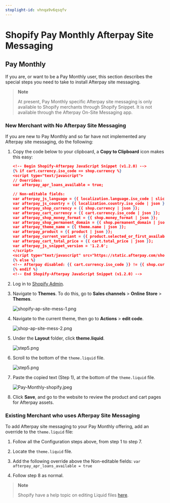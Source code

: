 ```yaml
---
stoplight-id: vhnqa9v6qsqfv
---
```


# Shopify Pay Monthly Afterpay Site Messaging

## Pay Monthly

If you are, or want to be a Pay Monthly user, this section describes the special steps you need to take to install Afterpay site messaging.

<!--theme: info-->
> **Note**
>
> At present, Pay Monthly specific Afterpay site messaging is only available to Shopify merchants through Shopify Snippet. It is not available through the Afterpay On-Site Messaging app.

### New Merchant with No Afterpay Site Messaging

If you are new to Pay Monthly and so far have not implemented any Afterpay site messaging, do the following:

1. Copy the code below to your clipboard, a **Copy to Clipboard** icon makes this easy:
    ```json
    <!-- Begin Shopify-Afterpay JavaScript Snippet (v1.2.0) -->
    {% if cart.currency.iso_code == shop.currency %}
    <script type="text/javascript">
    // Overrides:
    var afterpay_apr_loans_available = true;

    // Non-editable fields:
    var afterpay_js_language = {{ localization.language.iso_code | slice: 0, 2 | json }};
    var afterpay_js_country = {{ localization.country.iso_code | json }};
    var afterpay_shop_currency = {{ shop.currency | json }};
    var afterpay_cart_currency = {{ cart.currency.iso_code | json }};
    var afterpay_shop_money_format = {{ shop.money_format | json }};
    var afterpay_shop_permanent_domain = {{ shop.permanent_domain | json }};
    var afterpay_theme_name = {{ theme.name | json }};
    var afterpay_product = {{ product | json }};
    var afterpay_current_variant = {{ product.selected_or_first_available_variant | json }};
    var afterpay_cart_total_price = {{ cart.total_price | json }};
    var afterpay_js_snippet_version = '1.2.0';
    </script>
    <script type="text/javascript" src="https://static.afterpay.com/shopify-afterpay-javascript.js"></script>
    {% else %}
    <!-- Afterpay disabled: {{ cart.currency.iso_code }} != {{ shop.currency }} -->
    {% endif %}
    <!-- End Shopify-Afterpay JavaScript Snippet (v1.2.0) -->
    ```

2. Log in to [Shopify Admin](https://accounts.shopify.com/lookup?rid=edf4fd64-060c-48a7-bf95-095eb87b831c).

3. Navigate to **Themes**. To do this, go to **Sales channels** > **Online Store** > **Themes**.

    ![shopify-ap-site-mess-1.png](../../../assets/images/shopify-ap-site-mess-1.png)

4. Navigate to the current theme, then go to **Actions** > **edit code**.

    ![shop-ap-site-mess-2.png](../../../assets/images/shop-ap-site-mess-2.png)

5. Under the **Layout** folder, click **theme.liquid**.
   
    ![step5.png](../../../assets/images/Step_5.png)

6. Scroll to the bottom of the `theme.liquid` file.

    ![step5.png](../../../assets/images/Step_6.png)

7. Paste the copied text (Step 1), at the bottom of the `theme.liquid` file.

    ![Pay-Monthly-shopify.jpeg](../../../assets/images/Pay-Monthly-shopify.jpeg)

8. Click **Save**, and go to the website to review the product and cart pages for Afterpay assets.

### Existing Merchant who uses Afterpay Site Messaging

To add Afterpay site messaging to your Pay Monthly offering, add an override to the `theme.liquid` file:

1. Follow all the Configuration steps above, from step 1 to step 7.

2. Locate the `theme.liquid` file.

3. Add the following override above the Non-editable fields: `var afterpay_apr_loans_available = true`

4. Follow step 8 as normal.

<!-- theme: info -->
> **Note**
>
> Shopify have a help topic on editing Liquid files [here](https://shopify.dev/docs/api/liquid).
